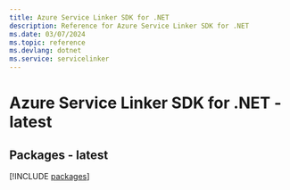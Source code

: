 ```yaml
---
title: Azure Service Linker SDK for .NET
description: Reference for Azure Service Linker SDK for .NET
ms.date: 03/07/2024
ms.topic: reference
ms.devlang: dotnet
ms.service: servicelinker
---
```

# Azure Service Linker SDK for .NET - latest
## Packages - latest
[!INCLUDE [packages](service-linker-index.md)]